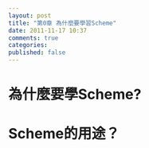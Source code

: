 ```yaml
---
layout: post
title: "第0章 為什麼要學習Scheme"
date: 2011-11-17 10:37
comments: true
categories: 
published: false
---
```


# 為什麼要學Scheme?




# Scheme的用途？